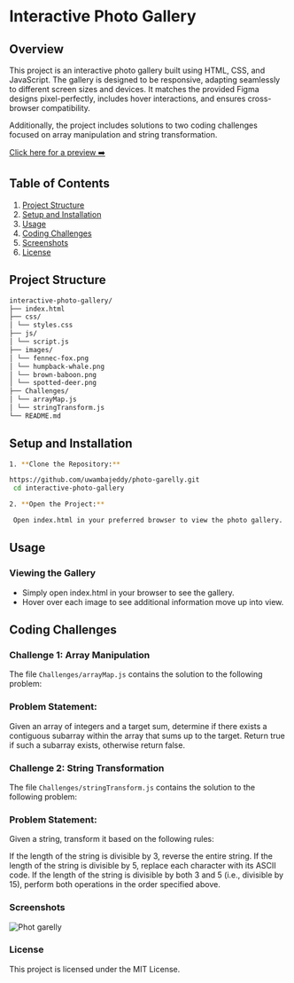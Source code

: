 # Interactive Photo Gallery

## Overview

This project is an interactive photo gallery built using HTML, CSS, and JavaScript. The gallery is designed to be responsive, adapting seamlessly to different screen sizes and devices. It matches the provided Figma designs pixel-perfectly, includes hover interactions, and ensures cross-browser compatibility.

Additionally, the project includes solutions to two coding challenges focused on array manipulation and string transformation.

[Click here for a preview ➡️](https://uwambajeddy.github.io/photo-garelly/)

## Table of Contents

1. [Project Structure](#project-structure)
2. [Setup and Installation](#setup-and-installation)
3. [Usage](#usage)
4. [Coding Challenges](#coding-challenges)
5. [Screenshots](#screenshots)
6. [License](#license)

## Project Structure

```bash
interactive-photo-gallery/
├── index.html
├── css/
│ └── styles.css
├── js/
│ └── script.js
├── images/
│ └── fennec-fox.png
│ └── humpback-whale.png
│ └── brown-baboon.png
│ └── spotted-deer.png
├── Challenges/
│ └── arrayMap.js
│ └── stringTransform.js
└── README.md
```


## Setup and Installation

  ```bash
1. **Clone the Repository:**
 
  https://github.com/uwambajeddy/photo-garelly.git
   cd interactive-photo-gallery

2. **Open the Project:**

   Open index.html in your preferred browser to view the photo gallery.
```

## Usage

### Viewing the Gallery
- Simply open index.html in your browser to see the gallery.
- Hover over each image to see additional information move up into view.

## Coding Challenges

### Challenge 1: Array Manipulation
The file `Challenges/arrayMap.js` contains the solution to the following problem:

### Problem Statement:
Given an array of integers and a target sum, determine if there exists a contiguous subarray within the array that sums up to the target. Return true if such a subarray exists, otherwise return false.

### Challenge 2: String Transformation
The file `Challenges/stringTransform.js` contains the solution to the following problem:

### Problem Statement:
Given a string, transform it based on the following rules:

If the length of the string is divisible by 3, reverse the entire string.
If the length of the string is divisible by 5, replace each character with its ASCII code.
If the length of the string is divisible by both 3 and 5 (i.e., divisible by 15), perform both operations in the order specified above.

### Screenshots
![Phot garelly](https://github.com/uwambajeddy/photo-garelly/assets/59047760/9a56d979-a640-4854-9f28-0fb58ca26ce6)


### License
This project is licensed under the MIT License.
